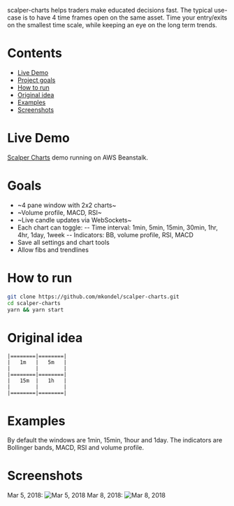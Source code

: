scalper-charts helps traders make educated decisions fast. The typical use-case is to have 4 time frames open on the same asset. Time your entry/exits on the smallest time scale, while keeping an eye on the long term trends.

# Contents
* [Live Demo](#demo)
* [Project goals](#goals)
* [How to run](#how)
* [Original idea](#idea)
* [Examples](#examples)
* [Screenshots](#pics)

# <a name="demo"></a>Live Demo
[Scalper Charts](http://scalper-charts.us-east-1.elasticbeanstalk.com/ "Scalper Helper") demo running on AWS Beanstalk.

# <a name="goals"></a>Goals
- ~4 pane window with 2x2 charts~
- ~Volume profile, MACD, RSI~
- ~Live candle updates via WebSockets~
- Each chart can toggle:
 -- Time interval: 1min, 5min, 15min, 30min, 1hr, 4hr, 1day, 1week
 -- Indicators: BB, volume profile, RSI, MACD
- Save all settings and chart tools
- Allow fibs and trendlines

# <a name="how"></a>How to run
```bash
git clone https://github.com/mkondel/scalper-charts.git
cd scalper-charts
yarn && yarn start
```

# <a name="idea"></a>Original idea

```
|========|========|
|   1m   |   5m   |
|        |        |
|========|========|
|   15m  |   1h   |
|        |        |
|========|========|
```

# <a name="examples"></a>Examples
By default the windows are 1min, 15min, 1hour and 1day. The indicators are Bollinger bands, MACD, RSI and volume profile.

# <a name="pics"></a>Screenshots
Mar 5, 2018:
![Mar 5, 2018](https://user-images.githubusercontent.com/3288757/37013145-67d9b83a-20c6-11e8-94d0-2dba51cb5856.png)
Mar 8, 2018:
![Mar 8, 2018](https://user-images.githubusercontent.com/3288757/37135059-8114e76c-2269-11e8-995f-4857e6a79828.png)
